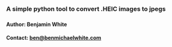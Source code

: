 ### A simple python tool to convert .HEIC images to jpegs

###
#### Author: Benjamin White 
#### Contact: ben@benmichaelwhite.com
